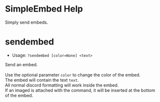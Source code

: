 # SimpleEmbed Help

Simply send embeds.

# sendembed
 - Usage: `?sendembed [color=None] <text> `

Send an embed.<br/><br/>Use the optional parameter `color` to change the color of the embed.<br/>The embed will contain the text `text`.<br/>All normal discord formatting will work inside the embed.<br/>If an imaged is attached with the command, it will be inserted at the bottom of the embed.

